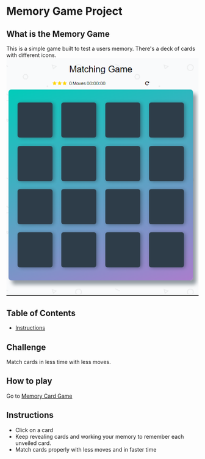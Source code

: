 # Memory Game Project

## What is the Memory Game
This is a simple game built to test a users memory. There's a deck of cards with different icons. 
![snippet](img/Capture.PNG)

## Table of Contents

* [Instructions](#instructions)

## Challenge
Match cards in less time with less moves.

## How to play 
Go to [Memory Card Game](https://muhammedemad.github.io/memory-card-game/)

## Instructions
* Click on a card
* Keep revealing cards and working your memory to remember each unveiled card.
* Match cards properly with less moves and in faster time

